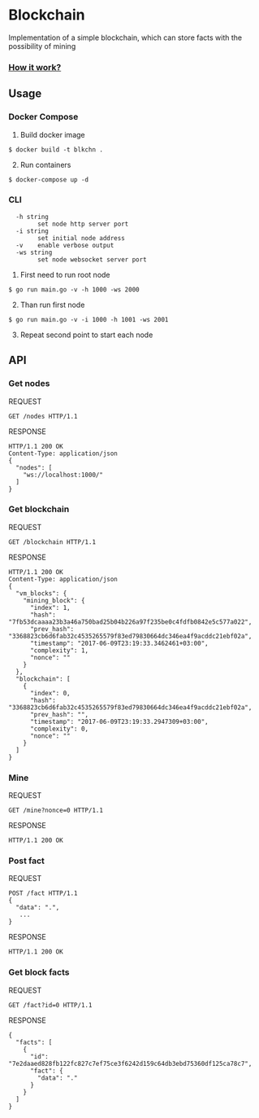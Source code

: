# Blockchain
Implementation of a simple blockchain, which can store facts with the possibility of mining
### [How it work?](BLOCKCHAIN.md)
## Usage
### Docker Compose
1. Build docker image
```
$ docker build -t blkchn .
```
2. Run containers
```
$ docker-compose up -d
```
### CLI
```
  -h string
    	set node http server port
  -i string
    	set initial node address
  -v	enable verbose output
  -ws string
    	set node websocket server port
```
   	
1. First need to run root node
```
$ go run main.go -v -h 1000 -ws 2000
```
2. Than run first node
```
$ go run main.go -v -i 1000 -h 1001 -ws 2001
```
3. Repeat second point to start each node
## API
### Get nodes
REQUEST
```
GET /nodes HTTP/1.1
```
RESPONSE
```
HTTP/1.1 200 OK
Content-Type: application/json
{
  "nodes": [
    "ws://localhost:1000/"
  ]
}
```
### Get blockchain
REQUEST
```
GET /blockchain HTTP/1.1
```
RESPONSE
```
HTTP/1.1 200 OK
Content-Type: application/json
{
  "vm_blocks": {
    "mining_block": {
      "index": 1,
      "hash": "7fb53dcaaaa23b3a46a750bad25b04b226a97f235be0c4fdfb0842e5c577a022",
      "prev_hash": "3368823cb6d6fab32c4535265579f83ed79830664dc346ea4f9acddc21ebf02a",
      "timestamp": "2017-06-09T23:19:33.3462461+03:00",
      "complexity": 1,
      "nonce": ""
    }
  },
  "blockchain": [
    {
      "index": 0,
      "hash": "3368823cb6d6fab32c4535265579f83ed79830664dc346ea4f9acddc21ebf02a",
      "prev_hash": "",
      "timestamp": "2017-06-09T23:19:33.2947309+03:00",
      "complexity": 0,
      "nonce": ""
    }
  ]
}
```
### Mine
REQUEST
```
GET /mine?nonce=0 HTTP/1.1
```
RESPONSE
```
HTTP/1.1 200 OK
```
### Post fact
REQUEST
```
POST /fact HTTP/1.1
{
  "data": ".",
   ...
}
```
RESPONSE
```
HTTP/1.1 200 OK
```
### Get block facts
REQUEST
```
GET /fact?id=0 HTTP/1.1
```
RESPONSE
```
{
  "facts": [
    {
      "id": "7e2daaed828fb122fc827c7ef75ce3f6242d159c64db3ebd75360df125ca78c7",
      "fact": {
        "data": "."
      }
    }
  ]
}
```
